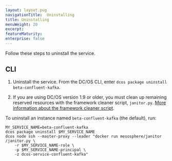 ```yaml
---
layout: layout.pug
navigationTitle:  Uninstalling
title: Uninstalling
menuWeight: 20
excerpt:
featureMaturity:
enterprise: false
---
```


<!-- This source repo for this topic is https://github.com/mesosphere/confluent -->


Follow these steps to uninstall the service.


## CLI

1. Uninstall the service. From the DC/OS CLI, enter `dcos package uninstall beta-confluent-kafka`.

1. If you are using DC/OS version 1.9 or older, you must clean up remaining reserved resources with the framework cleaner script, `janitor.py`. [More information about the framework cleaner script](/docs/1.10/usage/managing-services/uninstall/#framework-cleaner).

To uninstall an instance named `beta-confluent-kafka` (the default), run:
```
MY_SERVICE_NAME=beta-confluent-kafka
dcos package uninstall $MY_SERVICE_NAME
dcos node ssh --master-proxy --leader "docker run mesosphere/janitor /janitor.py \
    -r $MY_SERVICE_NAME-role \
    -p $MY_SERVICE_NAME-principal \
    -z dcos-service-confluent-kafka"
```
